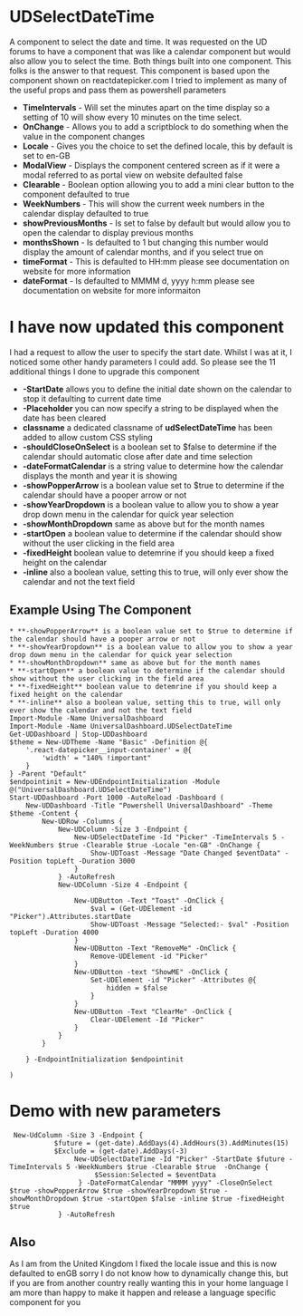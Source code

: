 # UDSelectDateTime
A component to select the date and time.  It was requested on the UD forums to have a component that was like a calendar component
but would also allow you to select the time. Both things built into one component.  This folks is the answer to that request.  This component is based upon the component shown on reactdatepicker.com I tried to implement as many of the useful props and pass them as powershell parameters
* **TimeIntervals** - Will set the minutes apart on the time display so a setting of 10 will show every 10 minutes on the time select.
* **OnChange** - Allows you to add a scriptblock to do something when the value in the component changes
* **Locale** - Gives you the choice to set the defined locale, this by default is set to en-GB
* **ModalView** - Displays the component centered screen as if it were a modal referred to as portal view on website defaulted false
* **Clearable** - Boolean option allowing you to add a mini clear button to the component defaulted to true
* **WeekNumbers** - This will show the current week numbers in the calendar display defaulted to true
* **showPreviousMonths** - Is set to false by default but would allow you to open the calendar to display previous months
* **monthsShown** - Is defaulted to 1 but changing this number would display the amount of calendar months, and if you select true on 
* **timeFormat** - This is defaulted to HH:mm please see documentation on website for more information
* **dateFormat** - Is defaulted to MMMM d, yyyy h:mm  please see documentation on website for more informaiton

# I have now updated this component
 
 I had a request to allow the user to specify the start date.  Whilst I was at it, I noticed some other handy parameters I could add. So please see the 11 additional things I done to upgrade this component
 
* **-StartDate** allows you to define the initial date shown on the calendar to stop it defaulting to current date time
* **-Placeholder** you can now specify a string to be displayed when the date has been cleared
* **classname** a dedicated classname of **udSelectDateTime** has been added to allow custom CSS styling
* **-shouldCloseOnSelect** is a boolean set to $false to determine if the calendar should automatic close after date and time selection
* **-dateFormatCalendar** is a string value to determine how the calendar displays the month and year it is showing
* **-showPopperArrow** is a boolean value set to $true to determine if the calendar should have a pooper arrow or not
* **-showYearDropdown** is a boolean value to allow you to show a year drop down menu in the calendar for quick year selection
* **-showMonthDropdown** same as above but for the month names
* **-startOpen** a boolean value to determine if the calendar should show without the user clicking in the field area
* **-fixedHeight** boolean value to detemrine if you should keep a fixed height on the calendar
* **-inline** also a boolean value, setting this to true, will only ever show the calendar and not the text field

## Example Using The Component

```dateFormatCalendar** is a string value to determine how the calendar displays the month and year it is showing
* **-showPopperArrow** is a boolean value set to $true to determine if the calendar should have a pooper arrow or not
* **-showYearDropdown** is a boolean value to allow you to show a year drop down menu in the calendar for quick year selection
* **-showMonthDropdown** same as above but for the month names
* **-startOpen** a boolean value to determine if the calendar should show without the user clicking in the field area
* **-fixedHeight** boolean value to detemrine if you should keep a fixed height on the calendar
* **-inline** also a boolean value, setting this to true, will only ever show the calendar and not the text field
Import-Module -Name UniversalDashboard
Import-Module -Name UniversalDashboard.UDSelectDateTime
Get-UDDashboard | Stop-UDDashboard
$theme = New-UDTheme -Name "Basic" -Definition @{
    '.react-datepicker__input-container' = @{
        'width' = "140% !important"
    }
} -Parent "Default"
$endpointinit = New-UDEndpointInitialization -Module @("UniversalDashboard.UDSelectDateTime")
Start-UDDashboard -Port 1000 -AutoReload -Dashboard (
    New-UDDashboard -Title "Powershell UniversalDashboard" -Theme $theme -Content {
        New-UDRow -Columns {
            New-UDColumn -Size 3 -Endpoint {
                New-UDSelectDateTime -Id "Picker" -TimeIntervals 5 -WeekNumbers $true -Clearable $true -Locale "en-GB" -OnChange {
                    Show-UDToast -Message "Date Changed $eventData" -Position topLeft -Duration 3000
                }
            } -AutoRefresh
            New-UDColumn -Size 4 -Endpoint {

                New-UDButton -Text "Toast" -OnClick {
                    $val = (Get-UDElement -id "Picker").Attributes.startDate
                    Show-UDToast -Message "Selected:- $val" -Position topLeft -Duration 4000
                }
                New-UDButton -Text "RemoveMe" -OnClick {
                    Remove-UDElement -id "Picker"
                }
                New-UDButton -text "ShowME" -OnClick {
                    Set-UDElement -id "Picker" -Attributes @{
                        hidden = $false
                    }
                }
                New-UDButton -Text "ClearMe" -OnClick {
                    Clear-UDElement -Id "Picker"
                }
            }
        }

    } -EndpointInitialization $endpointinit

)
```

# Demo with new parameters

```
 New-UdColumn -Size 3 -Endpoint {
           $future = (get-date).AddDays(4).AddHours(3).AddMinutes(15)
           $Exclude = (get-date).AddDays(-3)
                New-UDSelectDateTime -Id "Picker" -StartDate $future -TimeIntervals 5 -WeekNumbers $true -Clearable $true  -OnChange {
                     $Session:Selected = $eventData
                 } -DateFormatCalendar "MMMM yyyy" -CloseOnSelect $true -showPopperArrow $true -showYearDropdown $true -showMonthDropdown $true -startOpen $false -inline $true -fixedHeight $true
            } -AutoRefresh
```

## Also

  As I am from the United Kingdom I fixed the locale issue and this is now defaulted to enGB sorry I do not know how to dynamically change this, but if you are from another country really wanting this in your home language I am more than happy to make it happen and release a language specific component for you 
